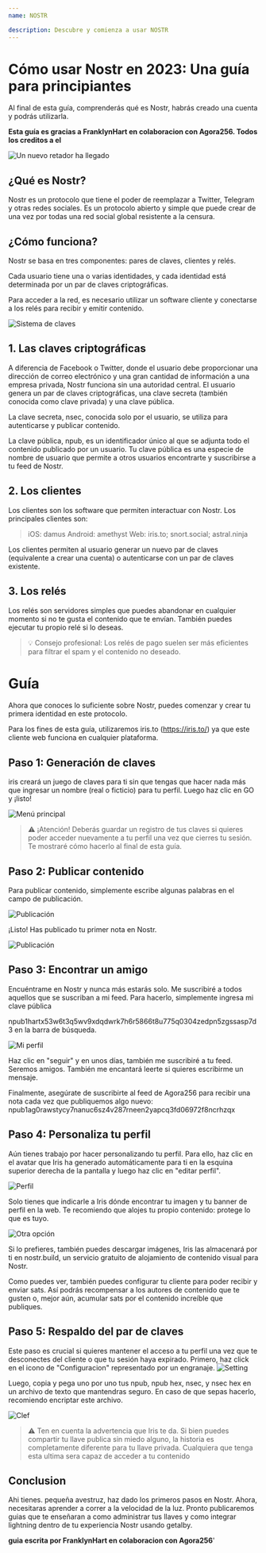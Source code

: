 ```yaml
---
name: NOSTR

description: Descubre y comienza a usar NOSTR
---
```


# Cómo usar Nostr en 2023: Una guía para principiantes

Al final de esta guía, comprenderás qué es Nostr, habrás creado una cuenta y podrás utilizarla.

**Esta guía es gracias a FranklynHart en colaboracion con Agora256. Todos los creditos a el**

![Un nuevo retador ha llegado](assets/1.jpeg)

## ¿Qué es Nostr?

Nostr es un protocolo que tiene el poder de reemplazar a Twitter, Telegram y otras redes sociales. Es un protocolo abierto y simple que puede crear de una vez por todas una red social global resistente a la censura.

## ¿Cómo funciona?

Nostr se basa en tres componentes: pares de claves, clientes y relés.

Cada usuario tiene una o varias identidades, y cada identidad está determinada por un par de claves criptográficas.

Para acceder a la red, es necesario utilizar un software cliente y conectarse a los relés para recibir y emitir contenido.

![Sistema de claves](assets/2.jpeg)

## 1. Las claves criptográficas

A diferencia de Facebook o Twitter, donde el usuario debe proporcionar una dirección de correo electrónico y una gran cantidad de información a una empresa privada, Nostr funciona sin una autoridad central. El usuario genera un par de claves criptográficas, una clave secreta (también conocida como clave privada) y una clave pública.

La clave secreta, nsec, conocida solo por el usuario, se utiliza para autenticarse y publicar contenido.

La clave pública, npub, es un identificador único al que se adjunta todo el contenido publicado por un usuario. Tu clave pública es una especie de nombre de usuario que permite a otros usuarios encontrarte y suscribirse a tu feed de Nostr.

## 2. Los clientes

Los clientes son los software que permiten interactuar con Nostr. Los principales clientes son:

> iOS: damus
> Android: amethyst
> Web: iris.to; snort.social; astral.ninja

Los clientes permiten al usuario generar un nuevo par de claves (equivalente a crear una cuenta) o autenticarse con un par de claves existente.

## 3. Los relés

Los relés son servidores simples que puedes abandonar en cualquier momento si no te gusta el contenido que te envían. También puedes ejecutar tu propio relé si lo deseas.

> 💡 Consejo profesional: Los relés de pago suelen ser más eficientes para filtrar el spam y el contenido no deseado.

# Guía

Ahora que conoces lo suficiente sobre Nostr, puedes comenzar y crear tu primera identidad en este protocolo.

Para los fines de esta guía, utilizaremos iris.to (https://iris.to/) ya que este cliente web funciona en cualquier plataforma.

## Paso 1: Generación de claves

iris creará un juego de claves para ti sin que tengas que hacer nada más que ingresar un nombre (real o ficticio) para tu perfil. Luego haz clic en GO y ¡listo!

![Menú principal](assets/3.jpeg)

> ⚠️ ¡Atención! Deberás guardar un registro de tus claves si quieres poder acceder nuevamente a tu perfil una vez que cierres tu sesión. Te mostraré cómo hacerlo al final de esta guía.

## Paso 2: Publicar contenido

Para publicar contenido, simplemente escribe algunas palabras en el campo de publicación.

![Publicación](assets/4.jpeg)

¡Listo! Has publicado tu primer nota en Nostr.

![Publicación](assets/5.jpeg)

## Paso 3: Encontrar un amigo

Encuéntrame en Nostr y nunca más estarás solo. Me suscribiré a todos aquellos que se suscriban a mi feed. Para hacerlo, simplemente ingresa mi clave pública

npub1hartx53w6t3q5wv9xdqdwrk7h6r5866t8u775q0304zedpn5zgssasp7d3 en la barra de búsqueda.

![Mi perfil](assets/6.jpeg)

Haz clic en "seguir" y en unos días, también me suscribiré a tu feed. Seremos amigos. También me encantará leerte si quieres escribirme un mensaje.

Finalmente, asegúrate de suscribirte al feed de Agora256 para recibir una nota cada vez que publiquemos algo nuevo: npub1ag0rawstycy7nanuc6sz4v287rneen2yapcq3fd06972f8ncrhzqx

## Paso 4: Personaliza tu perfil

Aún tienes trabajo por hacer personalizando tu perfil. Para ello, haz clic en el avatar que Iris ha generado automáticamente para ti en la esquina superior derecha de la pantalla y luego haz clic en "editar perfil".

![Perfil](assets/7.jpeg)

Solo tienes que indicarle a Iris dónde encontrar tu imagen y tu banner de perfil en la web. Te recomiendo que alojes tu propio contenido: protege lo que es tuyo.

![Otra opción](assets/8.jpeg)

Si lo prefieres, también puedes descargar imágenes, Iris las almacenará por ti en nostr.build, un servicio gratuito de alojamiento de contenido visual para Nostr.

Como puedes ver, también puedes configurar tu cliente para poder recibir y enviar sats. Así podrás recompensar a los autores de contenido que te gusten o, mejor aún, acumular sats por el contenido increíble que publiques.

## Paso 5: Respaldo del par de claves

Este paso es crucial si quieres mantener el acceso a tu perfil una vez que te desconectes del cliente o que tu sesión haya expirado.
Primero, haz click en el icono de "Configuracion" representado por un engranaje.
![Setting](assets/9.jpeg)

Luego, copia y pega uno por uno tus npub, npub hex, nsec, y nsec hex en un archivo de texto que mantendras seguro. En caso de que sepas hacerlo, recomiendo encriptar este archivo.

![Clef](assets/10.jpeg)

> ⚠️ Ten en cuenta la advertencia que Iris te da. Si bien puedes compartir tu llave publica sin miedo alguno, la historia es completamente diferente para tu llave privada. Cualquiera que tenga esta ultima sera capaz de acceder a tu contenido

## Conclusion

Ahi tienes. pequeña avestruz, haz dado los primeros pasos en Nostr. Ahora, necesitaras aprender a correr a la velocidad de la luz. Pronto publicaremos guias que te enseñaran a como administrar tus llaves y como integrar lightning dentro de tu experiencia Nostr usando getalby.

**guia escrita por FranklynHart en colaboracion con Agora256**'
